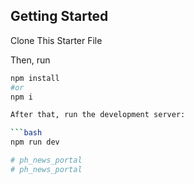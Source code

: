 ## Getting Started

Clone This Starter File

Then, run 
```bash
npm install
#or
npm i

After that, run the development server:

```bash
npm run dev

# ph_news_portal
# ph_news_portal
